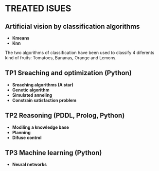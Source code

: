 # TREATED ISUES

## Artificial vision by classification algorithms
* __Kmeans__
* __Knn__

The two algorithms of classification have been used to classify 4 diferents kind of fruits: Tomatoes, Bananas, Orange and Lemons.


## TP1 Sreaching and optimization (Python)
* __Sreaching algorithms (A star)__
* __Genetic algorithm__
* __Simulated anneling__
* __Constrain satisfaction problem__

## TP2 Reasoning (PDDL, Prolog, Python)
* __Modiling a knowledge base__
* __Planning__
* __Difuse control__

## TP3 Machine learning (Python)
* __Neural networks__ 

